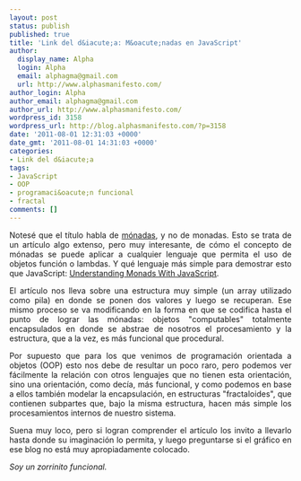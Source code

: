 ```yaml
---
layout: post
status: publish
published: true
title: 'Link del d&iacute;a: M&oacute;nadas en JavaScript'
author:
  display_name: Alpha
  login: Alpha
  email: alphagma@gmail.com
  url: http://www.alphasmanifesto.com/
author_login: Alpha
author_email: alphagma@gmail.com
author_url: http://www.alphasmanifesto.com/
wordpress_id: 3158
wordpress_url: http://blog.alphasmanifesto.com/?p=3158
date: '2011-08-01 12:31:03 +0000'
date_gmt: '2011-08-01 14:31:03 +0000'
categories:
- Link del d&iacute;a
tags:
- JavaScript
- OOP
- programaci&oacute;n funcional
- fractal
comments: []
---
```

<p style="text-align: justify;">Notes&eacute; que el t&iacute;tulo habla de <a href="http://es.wikipedia.org/wiki/M%C3%B3nada">m&oacute;nadas</a>, y no de monadas. Esto se trata de un art&iacute;culo algo extenso, pero muy interesante, de c&oacute;mo el concepto de m&oacute;nadas se puede aplicar a cualquier lenguaje que permita el uso de objetos funci&oacute;n o lambdas. Y qu&eacute; lenguaje m&aacute;s simple para demostrar esto que JavaScript: <a href="http://igstan.ro/posts/2011-05-02-understanding-monads-with-javascript.html">Understanding Monads With JavaScript</a>.</p>
<p style="text-align: justify;">El art&iacute;culo nos lleva sobre una estructura muy simple (un array utilizado como pila) en donde se ponen dos valores y luego se recuperan. Ese mismo proceso se va modificando en la forma en que se codifica hasta el punto de lograr las m&oacute;nadas: objetos "computables" totalmente encapsulados en donde se abstrae de nosotros el procesamiento y la estructura, que a la vez, es m&aacute;s funcional que procedural.</p>
<p style="text-align: justify;">Por supuesto que para los que venimos de programaci&oacute;n orientada a objetos (OOP) esto nos debe de resultar un poco raro, pero podemos ver f&aacute;cilmente la relaci&oacute;n con otros lenguajes que no tienen esta orientaci&oacute;n, sino una orientaci&oacute;n, como dec&iacute;a, m&aacute;s funcional, y como podemos en base a ellos tambi&eacute;n modelar la encapsulaci&oacute;n, en estructuras "fractaloides", que contienen subpartes que, bajo la misma estructura, hacen m&aacute;s simple los procesamientos internos de nuestro sistema.</p>
<p style="text-align: justify;">Suena muy loco, pero si logran comprender el art&iacute;culo los invito a llevarlo hasta donde su imaginaci&oacute;n lo permita, y luego preguntarse si el gr&aacute;fico en ese blog no est&aacute; muy apropiadamente colocado.</p>
<p style="text-align: justify;"><em>Soy un zorrinito funcional.</em></p>
